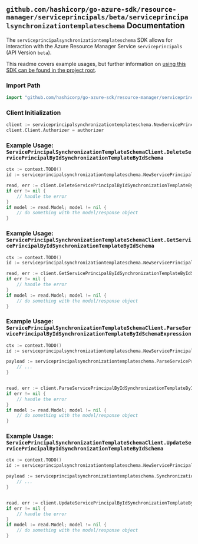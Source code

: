 
## `github.com/hashicorp/go-azure-sdk/resource-manager/serviceprincipals/beta/serviceprincipalsynchronizationtemplateschema` Documentation

The `serviceprincipalsynchronizationtemplateschema` SDK allows for interaction with the Azure Resource Manager Service `serviceprincipals` (API Version `beta`).

This readme covers example usages, but further information on [using this SDK can be found in the project root](https://github.com/hashicorp/go-azure-sdk/tree/main/docs).

### Import Path

```go
import "github.com/hashicorp/go-azure-sdk/resource-manager/serviceprincipals/beta/serviceprincipalsynchronizationtemplateschema"
```


### Client Initialization

```go
client := serviceprincipalsynchronizationtemplateschema.NewServicePrincipalSynchronizationTemplateSchemaClientWithBaseURI("https://management.azure.com")
client.Client.Authorizer = authorizer
```


### Example Usage: `ServicePrincipalSynchronizationTemplateSchemaClient.DeleteServicePrincipalByIdSynchronizationTemplateByIdSchema`

```go
ctx := context.TODO()
id := serviceprincipalsynchronizationtemplateschema.NewServicePrincipalSynchronizationTemplateID("servicePrincipalIdValue", "synchronizationTemplateIdValue")

read, err := client.DeleteServicePrincipalByIdSynchronizationTemplateByIdSchema(ctx, id)
if err != nil {
	// handle the error
}
if model := read.Model; model != nil {
	// do something with the model/response object
}
```


### Example Usage: `ServicePrincipalSynchronizationTemplateSchemaClient.GetServicePrincipalByIdSynchronizationTemplateByIdSchema`

```go
ctx := context.TODO()
id := serviceprincipalsynchronizationtemplateschema.NewServicePrincipalSynchronizationTemplateID("servicePrincipalIdValue", "synchronizationTemplateIdValue")

read, err := client.GetServicePrincipalByIdSynchronizationTemplateByIdSchema(ctx, id)
if err != nil {
	// handle the error
}
if model := read.Model; model != nil {
	// do something with the model/response object
}
```


### Example Usage: `ServicePrincipalSynchronizationTemplateSchemaClient.ParseServicePrincipalByIdSynchronizationTemplateByIdSchemaExpression`

```go
ctx := context.TODO()
id := serviceprincipalsynchronizationtemplateschema.NewServicePrincipalSynchronizationTemplateID("servicePrincipalIdValue", "synchronizationTemplateIdValue")

payload := serviceprincipalsynchronizationtemplateschema.ParseServicePrincipalByIdSynchronizationTemplateByIdSchemaExpressionRequest{
	// ...
}


read, err := client.ParseServicePrincipalByIdSynchronizationTemplateByIdSchemaExpression(ctx, id, payload)
if err != nil {
	// handle the error
}
if model := read.Model; model != nil {
	// do something with the model/response object
}
```


### Example Usage: `ServicePrincipalSynchronizationTemplateSchemaClient.UpdateServicePrincipalByIdSynchronizationTemplateByIdSchema`

```go
ctx := context.TODO()
id := serviceprincipalsynchronizationtemplateschema.NewServicePrincipalSynchronizationTemplateID("servicePrincipalIdValue", "synchronizationTemplateIdValue")

payload := serviceprincipalsynchronizationtemplateschema.SynchronizationSchema{
	// ...
}


read, err := client.UpdateServicePrincipalByIdSynchronizationTemplateByIdSchema(ctx, id, payload)
if err != nil {
	// handle the error
}
if model := read.Model; model != nil {
	// do something with the model/response object
}
```
